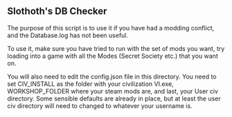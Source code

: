 ## Slothoth's DB Checker
The purpose of this script is to use it if you have had a modding conflict, and the Database.log has not been useful.

To use it, make sure you have tried to run with the set of mods you want, try loading into a game with all the Modes
(Secret Society etc.) that you want on.

You will also need to edit the config.json file in this directory. 
You need to set CIV_INSTALL as the folder with your civilization VI.exe, WORKSHOP_FOLDER where your steam mods are, and last, your User civ directory.
Some sensible defaults are already in place, but at least the user civ directory will need to changed to whatever your username is.
